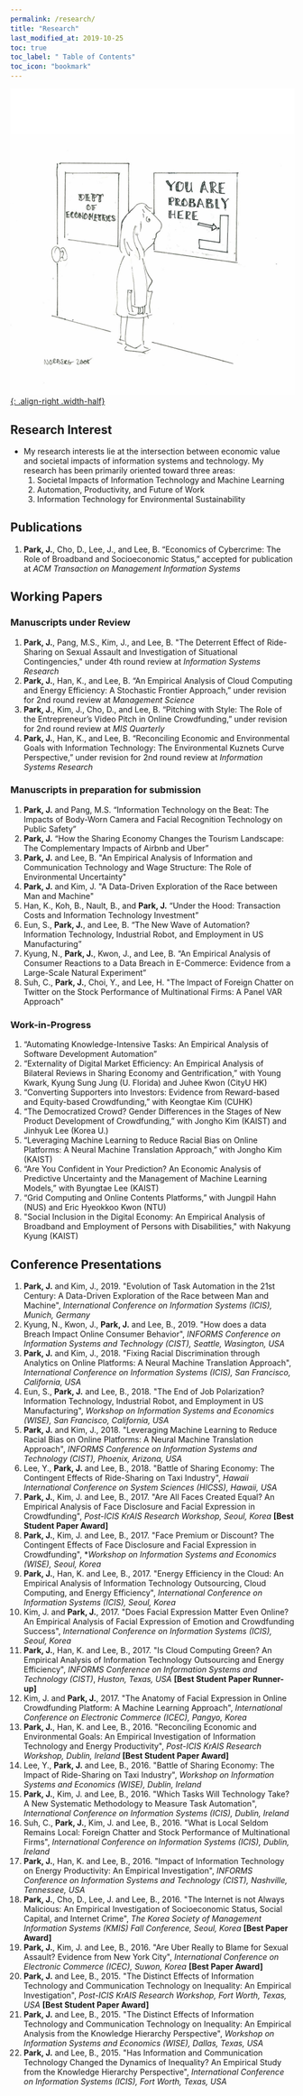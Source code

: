 ```yaml
---
permalink: /research/
title: "Research"
last_modified_at: 2019-10-25
toc: true
toc_label: " Table of Contents"
toc_icon: "bookmark"
---
```


[![test](/assets/images/you_are_here2.jpg){: .align-right .width-half}](https://mostlyharmlesseconometrics.com)



## Research Interest
* My research interests lie at the intersection between economic value and societal impacts of information systems and technology. My research has been primarily oriented toward three areas:
	1. Societal Impacts of Information Technology and Machine Learning
	2. Automation, Productivity, and Future of Work
	3. Information Technology for Environmental Sustainability


## Publications
1. **Park, J.**, Cho, D., Lee, J., and Lee, B. “Economics of Cybercrime: The Role of Broadband and Socioeconomic Status,” accepted for publication at *ACM Transaction on Management Information Systems*


## Working Papers
### Manuscripts under Review
1. **Park, J.**, Pang, M.S., Kim, J., and Lee, B. "The Deterrent Effect of Ride-Sharing on Sexual Assault and Investigation of Situational Contingencies," under 4th round review at *Information Systems Research*
2. **Park, J.**, Han, K., and Lee, B. “An Empirical Analysis of Cloud Computing and Energy Efficiency: A Stochastic Frontier Approach,” under revision for 2nd round review at *Management Science*
3. **Park, J.**, Kim, J., Cho, D., and Lee, B. “Pitching with Style: The Role of the Entrepreneur’s Video Pitch in Online Crowdfunding,” under revision for 2nd round review at *MIS Quarterly*
4. **Park, J.**, Han, K., and Lee, B. “Reconciling Economic and Environmental Goals with Information Technology: The Environmental Kuznets Curve Perspective,” under revision for 2nd round review at *Information Systems Research*


### Manuscripts in preparation for submission
1. **Park, J.** and Pang, M.S. “Information Technology on the Beat: The Impacts of Body-Worn Camera and Facial Recognition Technology on Public Safety”
2. **Park, J.** “How the Sharing Economy Changes the Tourism Landscape: The Complementary Impacts of Airbnb and Uber”
3. **Park, J.** and Lee, B. "An Empirical Analysis of Information and Communication Technology and Wage Structure: The Role of Environmental Uncertainty"
4. **Park, J.** and Kim, J. "A Data-Driven Exploration of the Race between Man and Machine"
5. Han, K., Koh, B., Nault, B., and **Park, J.** “Under the Hood: Transaction Costs and Information Technology Investment”
6. Eun, S., **Park, J.**, and Lee, B. “The New Wave of Automation? Information Technology, Industrial Robot, and Employment in US Manufacturing”
7. Kyung, N., **Park, J.**, Kwon, J., and Lee, B. “An Empirical Analysis of Consumer Reactions to a Data Breach in E-Commerce: Evidence from a Large-Scale Natural Experiment”
8. Suh, C., **Park, J.**, Choi, Y., and Lee, H. "The Impact of Foreign Chatter on Twitter on the Stock Performance of Multinational Firms: A Panel VAR Approach"


### Work-in-Progress
1. “Automating Knowledge-Intensive Tasks: An Empirical Analysis of Software Development Automation”
2. “Externality of Digital Market Efficiency: An Empirical Analysis of Bilateral Reviews in Sharing Economy and Gentrification,” with Young Kwark, Kyung Sung Jung (U. Florida) and Juhee Kwon (CityU HK)
3. “Converting Supporters into Investors: Evidence from Reward-based and Equity-based Crowdfunding,” with Keongtae Kim (CUHK)
4. “The Democratized Crowd? Gender Differences in the Stages of New Product Development of Crowdfunding,” with Jongho Kim (KAIST) and Jinhyuk Lee (Korea U.)
5. “Leveraging Machine Learning to Reduce Racial Bias on Online Platforms: A Neural Machine Translation Approach,” with Jongho Kim (KAIST)
6. “Are You Confident in Your Prediction? An Economic Analysis of Predictive Uncertainty and the Management of Machine Learning Models,” with Byungtae Lee (KAIST)
7. “Grid Computing and Online Contents Platforms,” with Jungpil Hahn (NUS) and Eric Hyeokkoo Kwon (NTU)
8. "Social Inclusion in the Digital Economy: An Empirical Analysis of Broadband and Employment of Persons with Disabilities," with Nakyung Kyung (KAIST)



## Conference Presentations
1. **Park, J.** and Kim, J., 2019. "Evolution of Task Automation in the 21st Century: A Data-Driven Exploration of the Race between Man and Machine", *International Conference on Information Systems (ICIS), Munich, Germany*
2. Kyung, N., Kwon, J., **Park, J.** and Lee, B., 2019. "How does a data Breach Impact Online Consumer Behavior", *INFORMS Conference on Information Systems and Technology (CIST), Seattle, Wasington, USA*
3. **Park, J.** and Kim, J., 2018. "Fixing Racial Discrimination through Analytics on Online Platforms: A Neural Machine Translation Approach", *International Conference on Information Systems (ICIS), San Francisco, California, USA*
4.	Eun, S., **Park, J.** and Lee, B., 2018. "The End of Job Polarization? Information Technology, Industrial Robot, and Employment in US Manufacturing", *Workshop on Information Systems and Economics (WISE), San Francisco, California, USA*
5. **Park, J.** and Kim, J., 2018. "Leveraging Machine Learning to Reduce Racial Bias on Online Platforms: A Neural Machine Translation Approach", *INFORMS Conference on Information Systems and Technology (CIST), Phoenix, Arizona, USA*
6. Lee, Y., **Park, J.** and Lee, B., 2018. "Battle of Sharing Economy: The Contingent Effects of Ride-Sharing on Taxi Industry", *Hawaii International Conference on System Sciences (HICSS), Hawaii, USA*
7. **Park, J.**, Kim, J. and Lee, B., 2017. "Are All Faces Created Equal? An Empirical Analysis of Face Disclosure and Facial Expression in Crowdfunding", *Post-ICIS KrAIS Research Workshop, Seoul, Korea* **[Best Student Paper Award]**
8. **Park, J.**, Kim, J. and Lee, B., 2017. "Face Premium or Discount? The Contingent Effects of Face Disclosure and Facial Expression in Crowdfunding", **Workshop on Information Systems and Economics (WISE), Seoul, Korea*
9. **Park, J.**, Han, K. and Lee, B., 2017. "Energy Efficiency in the Cloud: An Empirical Analysis of Information Technology Outsourcing, Cloud Computing, and Energy Efficiency", *International Conference on Information Systems (ICIS), Seoul, Korea*
10. Kim, J. and **Park, J.**, 2017. "Does Facial Expression Matter Even Online? An Empirical Analysis of Facial Expression of Emotion and Crowdfunding Success", *International Conference on Information Systems (ICIS), Seoul, Korea*
11. **Park, J.**, Han, K. and Lee, B., 2017. "Is Cloud Computing Green? An Empirical Analysis of Information Technology Outsourcing and Energy Efficiency", *INFORMS Conference on Information Systems and Technology (CIST)*, *Huston, Texas, USA* **[Best Student Paper Runner-up]**
12. Kim, J. and **Park, J.**, 2017. "The Anatomy of Facial Expression in Online Crowdfunding Platform: A Machine Learning Approach", *International Conference on Electronic Commerce (ICEC), Pangyo, Korea*
13. **Park, J.**, Han, K. and Lee, B., 2016. "Reconciling Economic and Environmental Goals: An Empirical Investigation of Information Technology and Energy Productivity", *Post-ICIS KrAIS Research Workshop, Dublin, Ireland* **[Best Student Paper Award]**
14. Lee, Y., **Park, J.** and Lee, B., 2016. "Battle of Sharing Economy: The Impact of Ride-Sharing on Taxi Industry", *Workshop on Information Systems and Economics (WISE), Dublin, Ireland*
15. **Park, J.**, Kim, J. and Lee, B., 2016. "Which Tasks Will Technology Take? A New Systematic Methodology to Measure Task Automation", *International Conference on Information Systems (ICIS), Dublin, Ireland*
16. Suh, C., **Park, J.**, Kim, J. and Lee, B., 2016. "What is Local Seldom Remains Local: Foreign Chatter and Stock Performance of Multinational Firms", *International Conference on Information Systems (ICIS), Dublin, Ireland*
17. **Park, J.**, Han, K. and Lee, B., 2016. "Impact of Information Technology on Energy Productivity: An Empirical Investigation", *INFORMS Conference on Information Systems and Technology (CIST), Nashville, Tennessee, USA*
18. **Park, J.**, Cho, D., Lee, J. and Lee, B., 2016. "The Internet is not Always Malicious: An Empirical Investigation of Socioeconomic Status, Social Capital, and Internet Crime", *The Korea Society of Management Information Systems (KMIS) Fall Conference, Seoul, Korea* **[Best Paper Award]**
19. **Park, J.**, Kim, J. and Lee, B., 2016. "Are Uber Really to Blame for Sexual Assault? Evidence from New York City", *International Conference on Electronic Commerce (ICEC), Suwon, Korea* **[Best Paper Award]**
20. **Park, J.** and Lee, B., 2015. "The Distinct Effects of Information Technology and Communication Technology on Inequality: An Empirical Investigation", *Post-ICIS KrAIS Research Workshop, Fort Worth, Texas, USA* **[Best Student Paper Award]**
21. **Park, J.** and Lee, B., 2015. "The Distinct Effects of Information Technology and Communication Technology on Inequality: An Empirical Analysis from the Knowledge Hierarchy Perspective", *Workshop on Information Systems and Economics (WISE), Dallas, Texas, USA*
22. **Park, J.** and Lee, B., 2015. "Has Information and Communication Technology Changed the Dynamics of Inequality? An Empirical Study from the Knowledge Hierarchy Perspective", *International Conference on Information Systems (ICIS), Fort Worth, Texas, USA*
